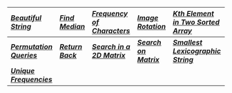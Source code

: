 |[_Beautiful String_](Solution/Beautiful_String.py)|[_Find Median_](Solution/Find_Median.py)|[_Frequency of Characters_](Solution/Frequency_of_characters.py)|[_Image Rotation_](Solution/Image_Rotation.py)|[_Kth Element in Two Sorted Array_](Solution/Kth_Element_in_Two_Sorted_Array.py)| 
|:---|:---|:---|:---|:---|
|**[_Permutation Queries_ ](Solution/Permutation_Queries.py)**|**[_Return Back_ ](Solution/Return_Back.py)**|**[_Search in a 2D Matrix_](Solution/Search_in_a_2D_matrix.py)**|**[_Search on Matrix_](Solution/Search_on_Matrix.py)**|**[_Smallest Lexicographic String_](Solution/Smallest_Lexicographic_String.py)**|
|**[_Unique Frequencies_ ](Solution/Unique_Frequencies.py)**|  
